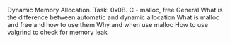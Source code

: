 Dynamic Memory Allocation.
Task: 0x0B. C - malloc, free
General
What is the difference between automatic and dynamic allocation
What is malloc and free and how to use them
Why and when use malloc
How to use valgrind to check for memory leak
